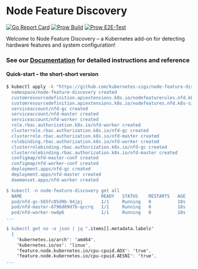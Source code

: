 # Node Feature Discovery

[![Go Report Card](https://goreportcard.com/badge/sigs.k8s.io/node-feature-discovery)](https://goreportcard.com/report/sigs.k8s.io/node-feature-discovery)
[![Prow Build](https://prow.k8s.io/badge.svg?jobs=post-node-feature-discovery-push-images)](https://prow.k8s.io/job-history/gs/kubernetes-jenkins/logs/post-node-feature-discovery-push-images)
[![Prow E2E-Test](https://prow.k8s.io/badge.svg?jobs=postsubmit-node-feature-discovery-e2e-test)](https://prow.k8s.io/job-history/gs/kubernetes-jenkins/logs/postsubmit-node-feature-discovery-e2e-test)

Welcome to Node Feature Discovery – a Kubernetes add-on for detecting hardware
features and system configuration!

### See our [Documentation][documentation] for detailed instructions and reference

#### Quick-start – the short-short version

```bash
$ kubectl apply -k "https://github.com/kubernetes-sigs/node-feature-discovery/deployment/overlays/default?ref=v0.17.1
  namespace/node-feature-discovery created
  customresourcedefinition.apiextensions.k8s.io/nodefeaturerules.nfd.k8s-sigs.io created
  customresourcedefinition.apiextensions.k8s.io/nodefeatures.nfd.k8s-sigs.io created
  serviceaccount/nfd-gc created
  serviceaccount/nfd-master created
  serviceaccount/nfd-worker created
  role.rbac.authorization.k8s.io/nfd-worker created
  clusterrole.rbac.authorization.k8s.io/nfd-gc created
  clusterrole.rbac.authorization.k8s.io/nfd-master created
  rolebinding.rbac.authorization.k8s.io/nfd-worker created
  clusterrolebinding.rbac.authorization.k8s.io/nfd-gc created
  clusterrolebinding.rbac.authorization.k8s.io/nfd-master created
  configmap/nfd-master-conf created
  configmap/nfd-worker-conf created
  deployment.apps/nfd-gc created
  deployment.apps/nfd-master created
  daemonset.apps/nfd-worker created

$ kubectl -n node-feature-discovery get all
  NAME                              READY   STATUS    RESTARTS   AGE
  pod/nfd-gc-565fc85d9b-94jpj       1/1     Running   0          18s
  pod/nfd-master-6796d89d7b-qccrq   1/1     Running   0          18s
  pod/nfd-worker-nwdp6              1/1     Running   0          18s
...

$ kubectl get no -o json | jq ".items[].metadata.labels"
  {
    "kubernetes.io/arch": "amd64",
    "kubernetes.io/os": "linux",
    "feature.node.kubernetes.io/cpu-cpuid.ADX": "true",
    "feature.node.kubernetes.io/cpu-cpuid.AESNI": "true",
...

```

[documentation]: https://kubernetes-sigs.github.io/node-feature-discovery/v0.17
